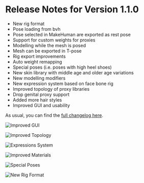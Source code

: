 # Release Notes for Version 1.1.0

* New rig format
* Pose loading from bvh
* Pose selected in MakeHuman are exported as rest pose
* Support for custom weights for proxies
* Modelling while the mesh is posed
* Mesh can be exported in T-pose
* Rig export improvements
* Auto weight remapping
* Special poses (i.e. poses with high heel shoes)
* New skin library with middle age and older age variations
* New modelling modifiers
* New expression system based on face bone rig
* Improved topology of proxy libraries
* Drop genital proxy support
* Added more hair styles
* Improved GUI and usability

As usual, you can find the [full changelog here](http://www.makehumancommunity.org/wiki/Releases:110).

![Improved GUI](assets/img/makehuman_110_6.png)

![Improved Topology](assets/img/makehuman_110_5.png)

![Expressions System](assets/img/makehuman_110_4.png)

![Improved Materials](assets/img/makehuman_110_3.png)

![Special Poses](assets/img/makehuman_110_2.png)

![New Rig Format](assets/img/makehuman_110_1.png)